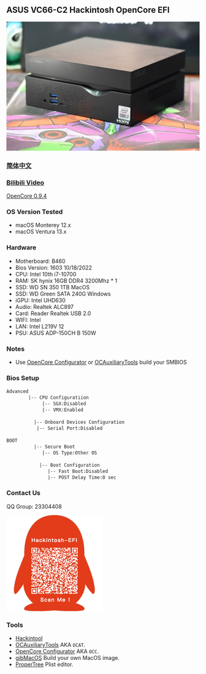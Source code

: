 ## ASUS VC66-C2 Hackintosh OpenCore EFI

<img src="ScreenShot/VC66-C2.jpg" alt="image" style="zoom:50%;" />

### [简体中文](https://github.com/hackintosh-club/ASUS-VC66-C-MiniPC-OpenCore)

### **[Bilibili Video](https://www.bilibili.com/video/BV1j94y1y7tP)**

[OpenCore 0.9.4](https://github.com/acidanthera/OpenCorePkg)

### OS Version Tested

- macOS Monterey 12.x
- macOS Ventura  13.x 

### Hardware

- Motherboard: B460
- Bios Version: 1603 10/18/2022
- CPU: Intel 10th i7-10700
- RAM: SK hynix 16GB DDR4 3200Mhz * 1
- SSD: WD SN 350 1TB MacOS
- SSD: WD Green SATA 240G Windows
- iGPU: Intel UHD630
- Audio: Realtek ALC897
- Card: Reader Realtek USB 2.0
- WIFI: Intel
- LAN: Intel L219V 12
- PSU:  ASUS ADP-150CH B 150W

### Notes

 - Use [OpenCore Configurator](https://mackie100projects.altervista.org/opencore-configurator/) or [OCAuxiliaryTools](https://github.com/ic005k/OCAuxiliaryTools) build your SMBIOS

### Bios Setup

```
Advanced
        |-- CPU Configuratiion
	         |-- SGX:Disabled
	         |-- VMX:Enabled
	      
	      |-- Onboard Devices Configuration
           |-- Serial Port:Disabled
           
BOOT
	      |-- Secure Boot
	         |-- OS Type:Other OS
	         
		    |-- Boot Configuration
		       |-- Fast Boot:Disabled
		       |-- POST Delay Time:0 sec
```

### Contact Us

QQ Group: 23304408

![image](ScreenShot/QRCode.png)


### Tools

- [Hackintool](https://github.com/headkaze/Hackintool) 
- [OCAuxiliaryTools](https://github.com/ic005k/OCAuxiliaryTools) AKA `OCAT`.
- [OpenCore Configurator](https://mackie100projects.altervista.org/opencore-configurator/) AKA `OCC`.
- [gibMacOS](https://github.com/corpnewt/gibMacOS) Build your own MacOS image.
- [ProperTree](https://github.com/corpnewt/ProperTree) Plist editor.
